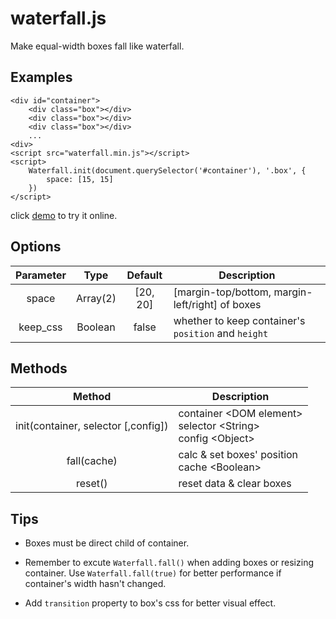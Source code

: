 # waterfall.js

Make equal-width boxes fall like waterfall. 

## Examples

	<div id="container">
		<div class="box"></div>
		<div class="box"></div>
		<div class="box"></div>
		...
	<div>
	<script src="waterfall.min.js"></script>
	<script>
		Waterfall.init(document.querySelector('#container'), '.box', {
			space: [15, 15]
		})
	</script>

click [demo](https://nossika.github.io/waterfall.js/demo.html) to try it online.

## Options

|Parameter|Type|Default|Description|
|:-:|:-:|:-:|---|
|space|Array(2)|[20, 20]|[margin-top/bottom, margin-left/right] of boxes|
|keep_css|Boolean|false|whether to keep container's `position` and `height`|

## Methods

|Method|Description|
|:-:|---|
|init(container, selector [,config])|container \<DOM element><br>selector \<String><br>config \<Object>|
|fall(cache)|calc & set boxes' position<br>cache \<Boolean>|
|reset()|reset data & clear boxes|
## Tips

* Boxes must be direct child of container.

* Remember to excute `Waterfall.fall()` when adding boxes or resizing container. Use `Waterfall.fall(true)` for better performance if container's width hasn't changed.

* Add `transition` property to box's css for better visual effect.


